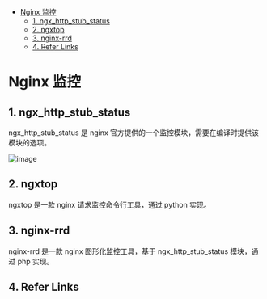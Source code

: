 - [Nginx 监控](#nginx-监控)
  - [1. ngx_http_stub_status](#1-ngx_http_stub_status)
  - [2. ngxtop](#2-ngxtop)
  - [3. nginx-rrd](#3-nginx-rrd)
  - [4. Refer Links](#4-refer-links)

# Nginx 监控

## 1. ngx_http_stub_status

ngx_http_stub_status 是 nginx 官方提供的一个监控模块，需要在编译时提供该模块的选项。

![image](http://img.cdn.firejq.com/jpg/2018/12/20/572195ce6938bce365f69b3018889d43.jpg)

## 2. ngxtop

ngxtop 是一款 nginx 请求监控命令行工具，通过 python 实现。

## 3. nginx-rrd

nginx-rrd 是一款 nginx 图形化监控工具，基于 ngx_http_stub_status 模块，通过 php 实现。

## 4. Refer Links
